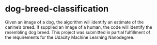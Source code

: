 # dog-breed-classification

Given an image of a dog, the algorithm will identify an estimate of the canine’s breed. If supplied an image of a human, the code will identify the resembling dog breed. This project was submitted in partial fulfillment of the requirements for the Udacity Machine Learning Nanodegree. 

